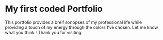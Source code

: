 # My first coded Portfolio 
This portfolio provides a breif sonopses of my professional life while providing a touch of my energy through the colors I've chosen. Let me know what you think ! Thank you for visiting. 